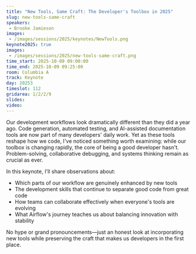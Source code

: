```yaml
---
title: "New Tools, Same Craft: The Developer's Toolbox in 2025"
slug: new-tools-same-craft
speakers:
 - Brooke Jamieson
images: 
 - /images/sessions/2025/keynotes/NewTools.png
keynote2025: true
images:
 - /images/sessions/2025/new-tools-same-craft.png
time_start: 2025-10-09 09:00:00
time_end: 2025-10-09 09:25:00
room: Columbia A
track: Keynote
day: 20253
timeslot: 112
gridarea: 1/2/2/9
slides:
video:
---
```



Our development workflows look dramatically different than they did a year ago. Code generation, automated testing, and AI-assisted documentation tools are now part of many developers' daily work.
Yet as these tools reshape how we code, I've noticed something worth examining: while our toolbox is changing rapidly, the core of being a good developer hasn't. Problem-solving, collaborative debugging, and systems thinking remain as crucial as ever.

In this keynote, I'll share observations about:

* Which parts of our workflow are genuinely enhanced by new tools
* The development skills that continue to separate good code from great code
* How teams can collaborate effectively when everyone's tools are evolving
* What Airflow's journey teaches us about balancing innovation with stability

No hype or grand pronouncements—just an honest look at incorporating new tools while preserving the craft that makes us developers in the first place.